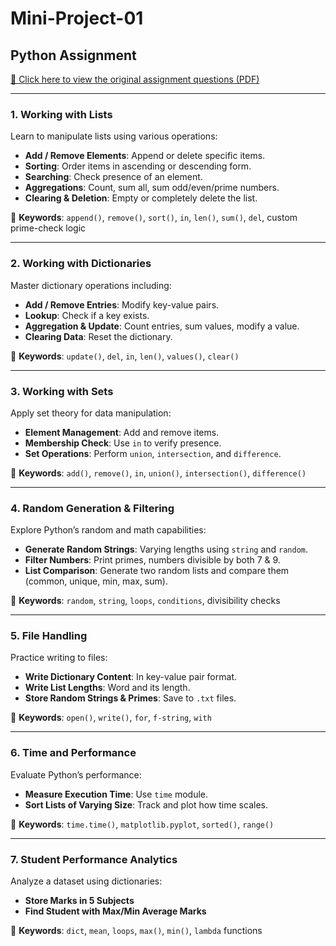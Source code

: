 # Mini-Project-01  
## Python Assignment

[📄 Click here to view the original assignment questions (PDF)](./Assignment%20-%20Basics%20of%20Python%20(1).pdf)


---

### **1. Working with Lists**
Learn to manipulate lists using various operations:
- **Add / Remove Elements**: Append or delete specific items.
- **Sorting**: Order items in ascending or descending form.
- **Searching**: Check presence of an element.
- **Aggregations**: Count, sum all, sum odd/even/prime numbers.
- **Clearing & Deletion**: Empty or completely delete the list.

📘 **Keywords**: `append()`, `remove()`, `sort()`, `in`, `len()`, `sum()`, `del`, custom prime-check logic

---

### **2. Working with Dictionaries**
Master dictionary operations including:
- **Add / Remove Entries**: Modify key-value pairs.
- **Lookup**: Check if a key exists.
- **Aggregation & Update**: Count entries, sum values, modify a value.
- **Clearing Data**: Reset the dictionary.

📘 **Keywords**: `update()`, `del`, `in`, `len()`, `values()`, `clear()`

---

### **3. Working with Sets**
Apply set theory for data manipulation:
- **Element Management**: Add and remove items.
- **Membership Check**: Use `in` to verify presence.
- **Set Operations**: Perform `union`, `intersection`, and `difference`.

📘 **Keywords**: `add()`, `remove()`, `in`, `union()`, `intersection()`, `difference()`

---

### **4. Random Generation & Filtering**
Explore Python’s random and math capabilities:
- **Generate Random Strings**: Varying lengths using `string` and `random`.
- **Filter Numbers**: Print primes, numbers divisible by both 7 & 9.
- **List Comparison**: Generate two random lists and compare them (common, unique, min, max, sum).

📘 **Keywords**: `random`, `string`, `loops`, `conditions`, divisibility checks

---

### **5. File Handling**
Practice writing to files:
- **Write Dictionary Content**: In key-value pair format.
- **Write List Lengths**: Word and its length.
- **Store Random Strings & Primes**: Save to `.txt` files.

📘 **Keywords**: `open()`, `write()`, `for`, `f-string`, `with`

---

### **6. Time and Performance**
Evaluate Python’s performance:
- **Measure Execution Time**: Use `time` module.
- **Sort Lists of Varying Size**: Track and plot how time scales.

📘 **Keywords**: `time.time()`, `matplotlib.pyplot`, `sorted()`, `range()`

---

### **7. Student Performance Analytics**
Analyze a dataset using dictionaries:
- **Store Marks in 5 Subjects**
- **Find Student with Max/Min Average Marks**

📘 **Keywords**: `dict`, `mean`, `loops`, `max()`, `min()`, `lambda` functions
